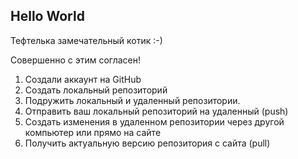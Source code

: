 ## Hello World 

Тефтелька замечательный котик :-)

Совершенно с этим согласен!

1. Создали аккаунт на GitHub
2. Создать локальный репозиторий
3. Подружить локальный и удаленный репозитории.
4. Отправить ваш локальный репозиторий на удаленный (push)
5. Создать изменения в удаленном репозитории через другой компьютер или прямо на сайте
6. Получить актуальную версию репозитория с сайта (pull)
